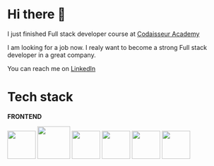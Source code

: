 # Hi there 👋
I just finished Full stack developer course at [Codaisseur Academy](https://codaisseur.com/courses/academy/)

I am looking for a job now.
I realy want to become a strong Full stack developer in a great company.

You can reach me on [LinkedIn](https://www.linkedin.com/in/olena-trachuk/)

# Tech stack

**FRONTEND**

<img src="https://res.cloudinary.com/dud55b6nb/image/upload/v1656499087/react_03_ac1rb2.png" alt="" height="64" width="64" /> <img src="https://res.cloudinary.com/dud55b6nb/image/upload/v1656499813/redux_03_j8kqhu.png" alt="" height="74" width="74" /> <img src="https://i0.wp.com/theicom.org/wp-content/uploads/2016/03/js-logo.png" alt="" height="64" width="64" /> <img src="https://upload.wikimedia.org/wikipedia/commons/thumb/0/00/HTML5_logo_black.svg/512px-HTML5_logo_black.svg.png" alt="" height="64" width="64" /> <img src="https://cdn.worldvectorlogo.com/logos/css3-1.svg" alt="" height="64" width="64" /> <img src="https://res.cloudinary.com/dud55b6nb/image/upload/v1656499537/mui_03_o9mb8q.png" alt="" height="64" width="64" /> 
 



